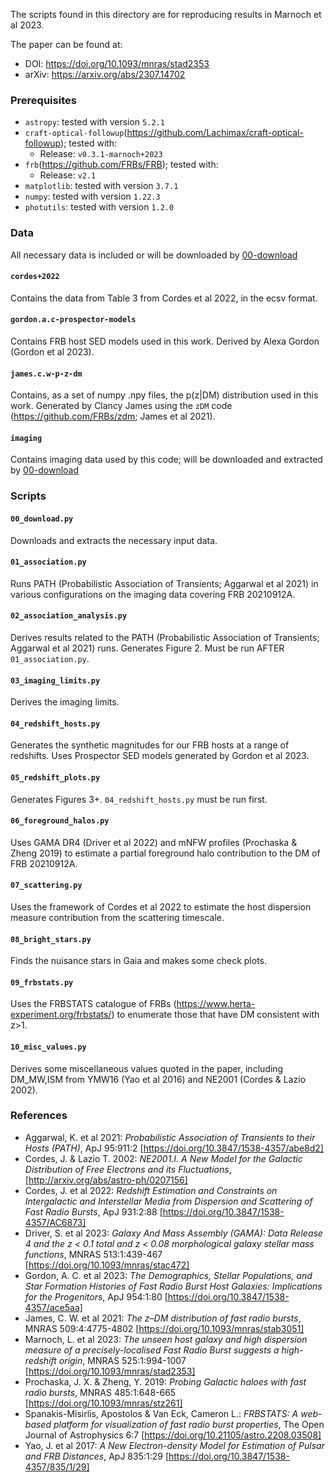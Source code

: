 The scripts found in this directory are for reproducing results in Marnoch et al 2023.

 The paper can be found at:
 - DOI: https://doi.org/10.1093/mnras/stad2353
 - arXiv: https://arxiv.org/abs/2307.14702

### Prerequisites
 - `astropy`: tested with version `5.2.1`
 - `craft-optical-followup`(https://github.com/Lachimax/craft-optical-followup); tested with:
   - Release: `v0.3.1-marnoch+2023`
 - `frb`(https://github.com/FRBs/FRB); tested with:
   - Release: `v2.1`
 - `matplotlib`: tested with version `3.7.1`
 - `numpy`: tested with version `1.22.3`
 - `photutils`: tested with version `1.2.0`

### Data

All necessary data is included or will be downloaded by [00-download](00-download.py)
#### `cordes+2022`
Contains the data from Table 3 from Cordes et al 2022, in the ecsv format.
#### `gordon.a.c-prospector-models`
Contains FRB host SED models used in this work. Derived by Alexa Gordon (Gordon et al 2023).
#### `james.c.w-p-z-dm`
Contains, as a set of numpy .npy files, the p(z|DM) distribution used in this work. Generated by Clancy James using the `zDM` code (https://github.com/FRBs/zdm; James et al 2021).
#### `imaging`
Contains imaging data used by this code; will be downloaded and extracted by [00-download](00-download.py)

### Scripts

#### `00_download.py`

Downloads and extracts the necessary input data.


#### `01_association.py`

Runs PATH (Probabilistic Association of Transients; Aggarwal et al 2021) in various configurations on the imaging data 
covering FRB 20210912A.


#### `02_association_analysis.py`

Derives results related to the PATH (Probabilistic Association of Transients; Aggarwal et al 2021) runs. 
Generates Figure 2.
Must be run AFTER `01_association.py`.


#### `03_imaging_limits.py`

Derives the imaging limits.


#### `04_redshift_hosts.py`

Generates the synthetic magnitudes for our FRB hosts at a range of redshifts.
Uses Prospector SED models generated by Gordon et al 2023.


#### `05_redshift_plots.py`

Generates Figures 3+.
`04_redshift_hosts.py` must be run first.


#### `06_foreground_halos.py`

Uses GAMA DR4 (Driver et al 2022) and mNFW profiles (Prochaska & Zheng 2019) to estimate a partial foreground halo 
contribution to the DM of FRB 20210912A.


#### `07_scattering.py`

Uses the framework of Cordes et al 2022 to estimate the host dispersion
measure contribution from the scattering timescale.


#### `08_bright_stars.py`

Finds the nuisance stars in Gaia and makes some check plots.


#### `09_frbstats.py`

Uses the FRBSTATS catalogue of FRBs (https://www.herta-experiment.org/frbstats/) to enumerate those that have DM 
consistent with z>1.


#### `10_misc_values.py`

Derives some miscellaneous values quoted in the paper, including DM_MW,ISM from YMW16 (Yao et al 2016)
and NE2001 (Cordes & Lazio 2002).


### References
 - Aggarwal, K. et al 2021: *Probabilistic Association of Transients to their Hosts (PATH)*, ApJ 95:911:2 [https://doi.org/10.3847/1538-4357/abe8d2]
 - Cordes, J. & Lazio T. 2002: *NE2001.I. A New Model for the Galactic Distribution of Free Electrons and its Fluctuations*, [http://arxiv.org/abs/astro-ph/0207156]
 - Cordes, J. et al 2022: *Redshift Estimation and Constraints on Intergalactic and Interstellar Media from Dispersion and Scattering of Fast Radio Bursts*, ApJ 931:2:88 [https://doi.org/10.3847/1538-4357/AC6873]
 - Driver, S. et al 2023: *Galaxy And Mass Assembly (GAMA): Data Release 4 and the z < 0.1 total and z < 0.08 morphological galaxy stellar mass functions*, MNRAS 513:1:439-467 [https://doi.org/10.1093/mnras/stac472]
 - Gordon, A. C. et al 2023: *The Demographics, Stellar Populations, and Star Formation Histories of Fast Radio Burst Host Galaxies: Implications for the Progenitors*, ApJ 954:1:80 [https://doi.org/10.3847/1538-4357/ace5aa]
 - James, C. W. et al 2021: *The z–DM distribution of fast radio bursts*, MNRAS 509:4:4775-4802 [https://doi.org/10.1093/mnras/stab3051]
 - Marnoch, L. et al 2023: *The unseen host galaxy and high dispersion measure of a precisely-localised Fast Radio Burst suggests a high-redshift origin*, MNRAS 525:1:994-1007 [https://doi.org/10.1093/mnras/stad2353]
 - Prochaska, J. X. & Zheng, Y. 2019: *Probing Galactic haloes with fast radio bursts*, MNRAS 485:1:648-665 [https://doi.org/10.1093/mnras/stz261]
 - Spanakis-Misirlis, Apostolos & Van Eck, Cameron L.: *FRBSTATS: A web-based platform for visualization of fast radio burst properties*, The Open Journal of Astrophysics 6:7 [https://doi.org/10.21105/astro.2208.03508]
 - Yao, J. et al 2017: *A New Electron-density Model for Estimation of Pulsar and FRB Distances*, ApJ 835:1:29 [https://doi.org/10.3847/1538-4357/835/1/29]
